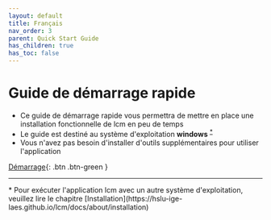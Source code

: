 ```yaml
---
layout: default
title: Français
nav_order: 3
parent: Quick Start Guide
has_children: true
has_toc: false
---
```


# Guide de démarrage rapide 

- Ce guide de démarrage rapide vous permettra de mettre en place une installation fonctionnelle de lcm en peu de temps
- Le guide est destiné au système d'exploitation **windows** <sup><a href="#windows">*</a></sup>
- Vous n'avez pas besoin d'installer d'outils supplémentaires pour utiliser l'application

[Démarrage](https://hslu-ige-laes.github.io/lcm/docs/quickStartGuide/fr/gettingStarted/){: .btn .btn-green }

<hr>
<a id="windows">*</a> Pour exécuter l'application lcm avec un autre système d'exploitation, veuillez lire le chapitre [Installation](https://hslu-ige-laes.github.io/lcm/docs/about/installation) 
<br>